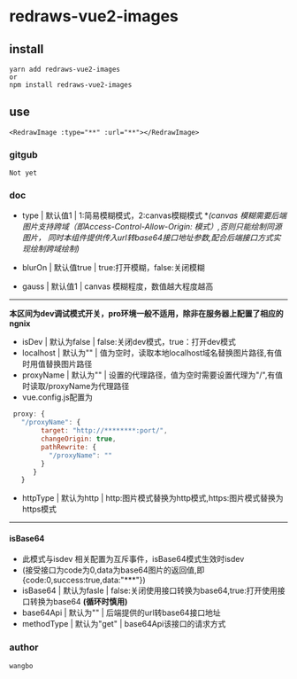 # redraws-vue2-images

## install
```
yarn add redraws-vue2-images
or
npm install redraws-vue2-images
```
## use

`<RedrawImage :type="**" :url="**"></RedrawImage>`
### gitgub 
```
Not yet
```

### doc

- type | 默认值1 | 1:简易模糊模式，2:canvas模糊模式 
 **(canvas 模糊需要后端图片支持跨域（即Access-Control-Allow-Origin: *模式）,否则只能绘制同源图片，
 同时本组件提供传入url转base64接口地址参数,配合后端接口方式实现绘制跨域绘制)**

- blurOn | 默认值true | true:打开模糊，false:关闭模糊
- gauss | 默认值1 | canvas 模糊程度，数值越大程度越高
****************
**本区间为dev调试模式开关，pro环境一般不适用，除非在服务器上配置了相应的ngnix**
- isDev | 默认为false  | false:关闭dev模式，true：打开dev模式
- localhost | 默认为"" | 值为空时，读取本地localhost域名替换图片路径,有值时用值替换图片路径
- proxyName | 默认为"" | 设置的代理路径，值为空时需要设置代理为"/",有值时读取/proxyName为代理路径
- vue.config.js配置为
```javascript
 proxy: {
   "/proxyName": {
        target: "http://********:port/",
        changeOrigin: true,
        pathRewrite: {
          "/proxyName": ""
        }
      }
   }
```
- httpType | 默认为http | http:图片模式替换为http模式,https:图片模式替换为https模式
****************
#### isBase64
- 此模式与isdev 相关配置为互斥事件，isBase64模式生效时isdev
- (接受接口为code为0,data为base64图片的返回值,即{code:0,success:true,data:"***"})
- isBase64 | 默认为fasle | false:关闭使用接口转换为base64,true:打开使用接口转换为base64 **(循环时慎用)**
- base64Api | 默认为"" | 后端提供的url转base64接口地址
- methodType | 默认为"get" | base64Api该接口的请求方式

### author
```
wangbo
```
